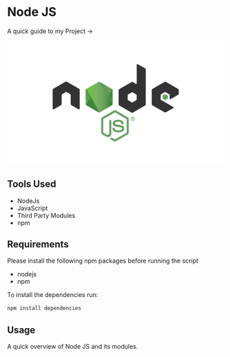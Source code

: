# Node JS

A quick guide to my Project ->

<img src ="/image.webp">


## Tools Used

- NodeJs
- JavaScript
- Third Party Modules
- npm

## Requirements

Please install the following npm packages before running the script

- nodejs
- npm

To install the dependencies run:

```js
npm install dependencies
```

## Usage

A quick overview of Node JS and its modules.